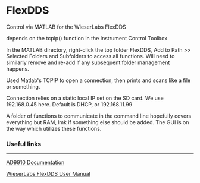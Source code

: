 # FlexDDS
 Control via MATLAB for the WieserLabs FlexDDS
 
depends on the tcpip() function in the Instrument Control Toolbox 

In the MATLAB directory, right-click the top folder FlexDDS, Add to Path >> Selected Folders and Subfolders to access all functions. Will need to similarly remove and re-add if any subsequent folder management happens. 
 
Used Matlab's TCPIP to open a connection, then prints and scans like a file or something. 

Connection relies on a static local IP set on the SD card. We use 192.168.0.45 here. Default is DHCP, or 192.168.11.99

A folder of functions to communicate in the command line hopefully covers everything but RAM, lmk if something else should be added. 
The GUI is on the way which utilizes these functions. 


### Useful links
---
[AD9910 Documentation](https://www.analog.com/media/en/technical-documentation/data-sheets/AD9910.pdf)

[WieserLabs FlexDDS User Manual](https://www.wieserlabs.com/prods/radio-frequency/flexdds-ng/FlexDDS-NG_Manual.pdf)
